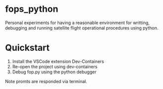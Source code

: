 # fops_python
Personal experiments for having a reasonable environment for writting, debugging and running satellite flight operational procedures using python. 

# Quickstart
1. Install the VSCode extension Dev-Containers
2. Re-open the project using dev-containers
3. Debug fop.py using the python debugger

Note promts are responded via terminal.